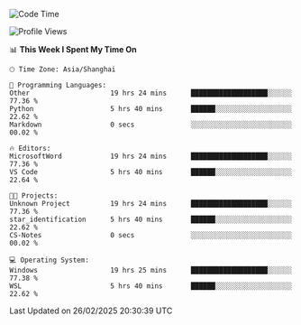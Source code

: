 <!--START_SECTION:waka-->
![Code Time](http://img.shields.io/badge/Code%20Time-2%2C334%20hrs%2018%20mins-blue)

![Profile Views](http://img.shields.io/badge/Profile%20Views-3-blue)

📊 **This Week I Spent My Time On** 

```text
🕑︎ Time Zone: Asia/Shanghai

💬 Programming Languages: 
Other                    19 hrs 24 mins      ███████████████████░░░░░░   77.36 % 
Python                   5 hrs 40 mins       ██████░░░░░░░░░░░░░░░░░░░   22.62 % 
Markdown                 0 secs              ░░░░░░░░░░░░░░░░░░░░░░░░░   00.02 % 

🔥 Editors: 
MicrosoftWord            19 hrs 24 mins      ███████████████████░░░░░░   77.36 % 
VS Code                  5 hrs 40 mins       ██████░░░░░░░░░░░░░░░░░░░   22.64 % 

🐱‍💻 Projects: 
Unknown Project          19 hrs 24 mins      ███████████████████░░░░░░   77.36 % 
star_identification      5 hrs 40 mins       ██████░░░░░░░░░░░░░░░░░░░   22.62 % 
CS-Notes                 0 secs              ░░░░░░░░░░░░░░░░░░░░░░░░░   00.02 % 

💻 Operating System: 
Windows                  19 hrs 25 mins      ███████████████████░░░░░░   77.38 % 
WSL                      5 hrs 40 mins       ██████░░░░░░░░░░░░░░░░░░░   22.62 % 
```


 Last Updated on 26/02/2025 20:30:39 UTC
<!--END_SECTION:waka-->